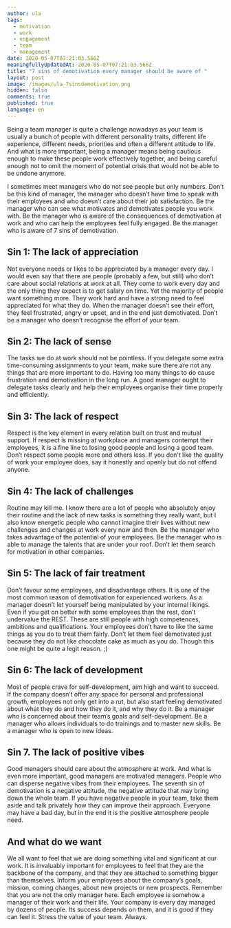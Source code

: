 ```yaml
---
author: ula
tags:
  - motivation
  - work
  - engagement
  - team
  - management
date: 2020-05-07T07:21:03.566Z
meaningfullyUpdatedAt: 2020-05-07T07:21:03.566Z
title: "7 sins of demotivation every manager should be aware of "
layout: post
image: /images/ula_7sinsdemotivation.png
hidden: false
comments: true
published: true
language: en
---
```

Being a team manager is quite a challenge nowadays as your team is usually a bunch of people with different personality traits, different life experience, different needs, priorities and often a different attitude to life. And what is more important, being a manager means being cautious enough to make these people work effectively together, and being careful enough not to omit the moment of potential crisis that would not be able to be undone anymore.

I sometimes meet managers who do not see people but only numbers. Don’t be this kind of manager, the manager who doesn’t have time to speak with their employees and who doesn’t care about their job satisfaction. Be the manager who can see what motivates and demotivates people you work with. Be the manager who is aware of the consequences of demotivation at work and who can help the employees feel fully engaged. Be the manager who is aware of 7 sins of demotivation.

## Sin 1: The lack of appreciation

Not everyone needs or likes to be appreciated by a manager every day. I would even say that there are people (probably a few, but still) who don’t care about social relations at work at all. They come to work every day and the only thing they expect is to get salary on time. Yet the majority of people want something more. They work hard and have a strong need to feel appreciated for what they do. When the manager doesn’t see their effort, they feel frustrated, angry or upset, and in the end just demotivated. Don’t be a manager who doesn’t recognise the effort of your team.

## Sin 2: The lack of sense

The tasks we do at work should not be pointless. If you delegate some extra time-consuming assignments to your team, make sure there are not any things that are more important to do. Having too many things to do cause frustration and demotivation in the long run. A good manager ought to delegate tasks clearly and help their employees organise their time properly and efficiently.

## Sin 3: The lack of respect

Respect is the key element in every relation built on trust and mutual support. If respect is missing at workplace and managers contempt their employees, it is a fine line to losing good people and losing a good team. Don’t respect some people more and others less. If you don’t like the quality of work your employee does, say it honestly and openly but do not offend anyone.

## Sin 4: The lack of challenges

Routine may kill me. I know there are a lot of people who absolutely enjoy their routine and the lack of new tasks is something they really want, but I also know energetic people who cannot imagine their lives without new challenges and changes at work every now and then. Be the manager who takes advantage of the potential of your employees. Be the manager who is able to manage the talents that are under your roof. Don’t let them search for motivation in other companies.

## Sin 5: The lack of fair treatment

Don’t favour some employees, and disadvantage others. It is one of the most common reason of demotivation for experienced workers. As a manager doesn’t let yourself being manipulated by your internal likings. Even if you get on better with some employees than the rest, don’t undervalue the REST. These are still people with high competences, ambitions and qualifications. Your employees don’t have to like the same things as you do to treat them fairly. Don’t let them feel demotivated just because they do not like chocolate cake as much as you do. Though this one might be quite a legit reason. ;)

## Sin 6: The lack of development

Most of people crave for self-development, aim high and want to succeed. If the company doesn’t offer any space for personal and professional growth, employees not only get into a rut, but also start feeling demotivated about what they do and how they do it, and why they do it. Be a manager who is concerned about their team’s goals and self-development. Be a manager who allows individuals to do trainings and to master new skills. Be a manager who is open to new ideas.

## Sin 7. The lack of positive vibes

Good managers should care about the atmosphere at work. And what is even more important, good managers are motivated managers. People who can disperse negative vibes from their employees. The seventh sin of demotivation is a negative attitude, the negative attitude that may bring down the whole team. If you have negative people in your team, take them aside and talk privately how they can improve their approach. Everyone may have a bad day, but in the end it is the positive atmosphere people need.

## And what do we want

We all want to feel that we are doing something vital and significant at our work. It is invaluably important for employees to feel that they are the backbone of the company, and that they are attached to something bigger than themselves. Inform your employees about the company’s goals, mission, coming changes, about new projects or new prospects. Remember that you are not the only manager here. Each employee is somehow a manager of their work and their life. Your company is every day managed by dozens of people. Its success depends on them, and it is good if they can feel it. Stress the value of your team. Always.
